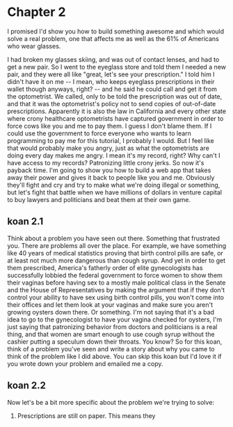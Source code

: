 # Chapter 2

I promised I'd show you how to build something awesome and which would solve a real problem, one that affects me as well as the 61% of Americans who wear glasses.

I had broken my glasses skiing, and was out of contact lenses, and had to get a new pair. So I went to the eyeglass store and told them I needed a new pair, and they were all like "great, let's see your prescription." I told him I didn't have it on me -- I mean, who keeps eyeglass prescriptions in their wallet though anyways, right? -- and he said he could call and get it from the optometrist. We called, only to be told the prescription was out of date, and that it was the optometrist's policy not to send copies of out-of-date prescriptions. Apparently it is also the law in California and every other state where crony healthcare optometrists have captured government in order to force cows like you and me to pay them. I guess I don't blame them. If I could use the government to force everyone who wants to learn programming to pay me for this tutorial, I probably I would. But I feel like that would probably make you angry, just as what the optometrists are doing every day makes me angry. I mean it's my record, right? Why can't I have access to my records? Patronizing little crony jerks. So now it's payback time. I'm going to show you how to build a web app that takes away their power and gives it back to people like you and me. Obviously they'll fight and cry and try to make what we're doing illegal or something, but let's fight that battle when we have millions of dollars in venture capital to buy lawyers and politicians and beat them at their own game.

## koan 2.1

Think about a problem you have seen out there. Something that frustrated you. There are problems all over the place. For example, we have something like 40 years of medical statistics proving that birth control pills are safe, or at least not much more dangerous than cough syrup. And yet in order to get them prescribed, America's fatherly order of elite gynecologists has successfully lobbied the federal government to force women to show them their vaginas before having sex to a mostly male political class in the Senate and the House of Representatives by making the argument that if they don't control your ability to have sex using birth control pills, you won't come into their offices and let them look at your vaginas and make sure you aren't growing oysters down there. Or something. I'm not saying that it's a bad idea to go to the gynecologist to have your vagina checked for oysters, I'm just saying that patronizing behavior from doctors and politicians is a real thing, and that women are smart enough to use cough syrup without the cashier putting a speculum down their throats. You know? So for this koan, think of a problem you've seen and write a story about why you came to think of the problem like I did above. You can skip this koan but I'd love it if you wrote down your problem and emailed me a copy.

## koan 2.2

Now let's be a bit more specific about the problem we're trying to solve:

1. Prescriptions are still on paper. This means they
